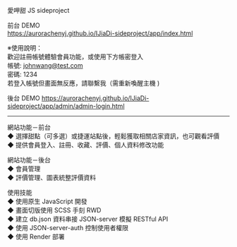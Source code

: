愛呷甜 JS sideproject 

前台 DEMO  
https://aurorachenyj.github.io/IJiaDi-sideproject/app/index.html

※使用說明： <br>
歡迎註冊帳號體驗會員功能，或使用下方帳密登入 <br>
帳號: johnwang@test.com  <br>
密碼: 1234  <br>
若登入帳號但畫面無反應，請聯繫我（需重新喚醒主機 )  <br>

後台 DEMO
https://aurorachenyj.github.io/IJiaDi-sideproject/app/admin/admin-login.html
<br> <hr>
網站功能－前台 <br>
◆ 選擇甜點（可多選）或捷運站點後，輕鬆獲取相關店家資訊，也可觀看評價<br>
◆ 提供會員登入、註冊、收藏、評價、個人資料修改功能<br>

網站功能－後台<br>
◆ 會員管理<br>
◆ 評價管理、圖表統整評價資料<br>

使用技能<br>
◆ 使用原生 JavaScript 開發<br>
◆ 畫面切版使用 SCSS 手刻 RWD<br>
◆ 建立 db.json 資料串接 JSON-server 模擬 RESTful API <br>
◆ 使用 JSON-server-auth 控制使用者權限<br>
◆ 使用 Render 部署<br>

